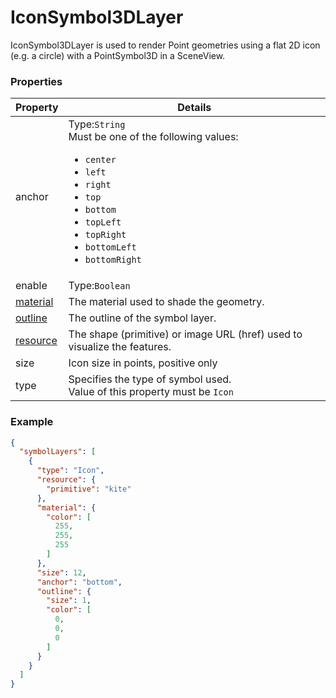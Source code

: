 # IconSymbol3DLayer

IconSymbol3DLayer is used to render Point geometries using a flat 2D icon (e.g. a circle) with a PointSymbol3D in a SceneView.

### Properties

| Property | Details
| --- | ---
| anchor | Type:`String`<br>Must be one of the following values:<ul><li>`center`</li><li>`left`</li><li>`right`</li><li>`top`</li><li>`bottom`</li><li>`topLeft`</li><li>`topRight`</li><li>`bottomLeft`</li><li>`bottomRight`</li></ul>
| enable | Type:`Boolean`
| [material](material.md) | The material used to shade the geometry.
| [outline](outline.md) | The outline of the symbol layer.
| [resource](iconSymbol3DLayer_resource.md) | The shape (primitive) or image URL (href) used to visualize the features.
| size | Icon size in points, positive only
| type | Specifies the type of symbol used.<br>Value of this property must be `Icon`


### Example

```json
{
  "symbolLayers": [
    {
      "type": "Icon",
      "resource": {
        "primitive": "kite"
      },
      "material": {
        "color": [
          255,
          255,
          255
        ]
      },
      "size": 12,
      "anchor": "bottom",
      "outline": {
        "size": 1,
        "color": [
          0,
          0,
          0
        ]
      }
    }
  ]
}
```

